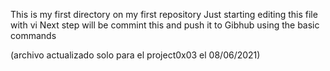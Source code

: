 This is my first directory on my first repository
Just starting editing this file with vi
Next step will be commint this and push it to Gibhub using the basic commands

(archivo actualizado solo para el project0x03 el 08/06/2021)
